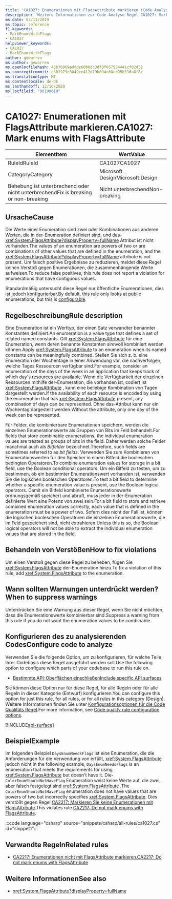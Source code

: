 ```yaml
---
title: 'CA1027: Enumerationen mit FlagsAttribute markieren (Code Analyse)'
description: 'Weitere Informationen zur Code Analyse Regel CA1027: Markieren von Enumerationen mit FlagsAttribute'
ms.date: 03/11/2019
ms.topic: reference
f1_keywords:
- MarkEnumsWithFlags
- CA1027
helpviewer_keywords:
- CA1027
- MarkEnumsWithFlags
author: gewarren
ms.author: gewarren
ms.openlocfilehash: 43b76969addde60b8dc3df3f057554441cf82d51
ms.sourcegitcommit: e301979e3049ce412d19b094c60ed95b316a8f8c
ms.translationtype: MT
ms.contentlocale: de-DE
ms.lasthandoff: 12/16/2020
ms.locfileid: "98190610"
---
```

# <a name="ca1027-mark-enums-with-flagsattribute"></a><span data-ttu-id="84c7d-103">CA1027: Enumerationen mit FlagsAttribute markieren.</span><span class="sxs-lookup"><span data-stu-id="84c7d-103">CA1027: Mark enums with FlagsAttribute</span></span>

| <span data-ttu-id="84c7d-104">Element</span><span class="sxs-lookup"><span data-stu-id="84c7d-104">Item</span></span>                                     | <span data-ttu-id="84c7d-105">Wert</span><span class="sxs-lookup"><span data-stu-id="84c7d-105">Value</span></span>            |
|------------------------------------------|------------------|
| <span data-ttu-id="84c7d-106">RuleId</span><span class="sxs-lookup"><span data-stu-id="84c7d-106">RuleId</span></span>                                   | <span data-ttu-id="84c7d-107">CA1027</span><span class="sxs-lookup"><span data-stu-id="84c7d-107">CA1027</span></span>           |
| <span data-ttu-id="84c7d-108">Category</span><span class="sxs-lookup"><span data-stu-id="84c7d-108">Category</span></span>                                 | <span data-ttu-id="84c7d-109">Microsoft. Design</span><span class="sxs-lookup"><span data-stu-id="84c7d-109">Microsoft.Design</span></span> |
| <span data-ttu-id="84c7d-110">Behebung ist unterbrechend oder nicht unterbrechend</span><span class="sxs-lookup"><span data-stu-id="84c7d-110">Fix is breaking or non-breaking</span></span> | <span data-ttu-id="84c7d-111">Nicht unterbrechend</span><span class="sxs-lookup"><span data-stu-id="84c7d-111">Non-breaking</span></span>     |

## <a name="cause"></a><span data-ttu-id="84c7d-112">Ursache</span><span class="sxs-lookup"><span data-stu-id="84c7d-112">Cause</span></span>

<span data-ttu-id="84c7d-113">Die Werte einer Enumeration sind zwei oder Kombinationen aus anderen Werten, die in der-Enumeration definiert sind, und das- <xref:System.FlagsAttribute?displayProperty=fullName> Attribut ist nicht vorhanden.</span><span class="sxs-lookup"><span data-stu-id="84c7d-113">The values of an enumeration are powers of two or are combinations of other values that are defined in the enumeration, and the <xref:System.FlagsAttribute?displayProperty=fullName> attribute is not present.</span></span> <span data-ttu-id="84c7d-114">Um falsch positive Ergebnisse zu reduzieren, meldet diese Regel keinen Verstoß gegen Enumerationen, die zusammenhängende Werte aufweisen.</span><span class="sxs-lookup"><span data-stu-id="84c7d-114">To reduce false positives, this rule does not report a violation for enumerations that have contiguous values.</span></span>

<span data-ttu-id="84c7d-115">Standardmäßig untersucht diese Regel nur öffentliche Enumerationen, dies ist jedoch [konfigurierbar](#configure-code-to-analyze).</span><span class="sxs-lookup"><span data-stu-id="84c7d-115">By default, this rule only looks at public enumerations, but this is [configurable](#configure-code-to-analyze).</span></span>

## <a name="rule-description"></a><span data-ttu-id="84c7d-116">Regelbeschreibung</span><span class="sxs-lookup"><span data-stu-id="84c7d-116">Rule description</span></span>

<span data-ttu-id="84c7d-117">Eine Enumeration ist ein Werttyp, der einen Satz verwandter benannter Konstanten definiert.</span><span class="sxs-lookup"><span data-stu-id="84c7d-117">An enumeration is a value type that defines a set of related named constants.</span></span> <span data-ttu-id="84c7d-118">Gilt <xref:System.FlagsAttribute> für eine Enumeration, wenn deren benannte Konstanten sinnvoll kombiniert werden können.</span><span class="sxs-lookup"><span data-stu-id="84c7d-118">Apply <xref:System.FlagsAttribute> to an enumeration when its named constants can be meaningfully combined.</span></span> <span data-ttu-id="84c7d-119">Stellen Sie sich z. b. eine Enumeration der Wochentage in einer Anwendung vor, die nachverfolgen, welche Tages Ressourcen verfügbar sind.</span><span class="sxs-lookup"><span data-stu-id="84c7d-119">For example, consider an enumeration of the days of the week in an application that keeps track of which day's resources are available.</span></span> <span data-ttu-id="84c7d-120">Wenn die Verfügbarkeit der einzelnen Ressourcen mithilfe der-Enumeration, die vorhanden ist, codiert ist <xref:System.FlagsAttribute> , kann eine beliebige Kombination von Tagen dargestellt werden.</span><span class="sxs-lookup"><span data-stu-id="84c7d-120">If the availability of each resource is encoded by using the enumeration that has <xref:System.FlagsAttribute> present, any combination of days can be represented.</span></span> <span data-ttu-id="84c7d-121">Ohne das-Attribut kann nur ein Wochentag dargestellt werden.</span><span class="sxs-lookup"><span data-stu-id="84c7d-121">Without the attribute, only one day of the week can be represented.</span></span>

<span data-ttu-id="84c7d-122">Für Felder, die kombinierbare Enumerationen speichern, werden die einzelnen Enumerationswerte als Gruppen von Bits im Feld behandelt.</span><span class="sxs-lookup"><span data-stu-id="84c7d-122">For fields that store combinable enumerations, the individual enumeration values are treated as groups of bits in the field.</span></span> <span data-ttu-id="84c7d-123">Daher werden solche Felder manchmal auch als *Bitfelder* bezeichnet.</span><span class="sxs-lookup"><span data-stu-id="84c7d-123">Therefore, such fields are sometimes referred to as *bit fields*.</span></span> <span data-ttu-id="84c7d-124">Verwenden Sie zum Kombinieren von Enumerationswerten für den Speicher in einem Bitfeld die booleschen bedingten Operatoren.</span><span class="sxs-lookup"><span data-stu-id="84c7d-124">To combine enumeration values for storage in a bit field, use the Boolean conditional operators.</span></span> <span data-ttu-id="84c7d-125">Um ein Bitfeld zu testen, um zu bestimmen, ob ein bestimmter Enumerationswert vorhanden ist, verwenden Sie die logischen booleschen Operatoren.</span><span class="sxs-lookup"><span data-stu-id="84c7d-125">To test a bit field to determine whether a specific enumeration value is present, use the Boolean logical operators.</span></span> <span data-ttu-id="84c7d-126">Damit ein Bitfeld kombinierte Enumerationswerte ordnungsgemäß speichert und abruft, muss jeder in der-Enumeration definierte Wert eine Potenz von zwei sein.</span><span class="sxs-lookup"><span data-stu-id="84c7d-126">For a bit field to store and retrieve combined enumeration values correctly, each value that is defined in the enumeration must be a power of two.</span></span> <span data-ttu-id="84c7d-127">Sofern dies nicht der Fall ist, können die logischen booleschen Operatoren die einzelnen Enumerationswerte, die im Feld gespeichert sind, nicht extrahieren.</span><span class="sxs-lookup"><span data-stu-id="84c7d-127">Unless this is so, the Boolean logical operators will not be able to extract the individual enumeration values that are stored in the field.</span></span>

## <a name="how-to-fix-violations"></a><span data-ttu-id="84c7d-128">Behandeln von Verstößen</span><span class="sxs-lookup"><span data-stu-id="84c7d-128">How to fix violations</span></span>

<span data-ttu-id="84c7d-129">Um einen Verstoß gegen diese Regel zu beheben, fügen Sie <xref:System.FlagsAttribute> der-Enumeration hinzu.</span><span class="sxs-lookup"><span data-stu-id="84c7d-129">To fix a violation of this rule, add <xref:System.FlagsAttribute> to the enumeration.</span></span>

## <a name="when-to-suppress-warnings"></a><span data-ttu-id="84c7d-130">Wann sollten Warnungen unterdrückt werden?</span><span class="sxs-lookup"><span data-stu-id="84c7d-130">When to suppress warnings</span></span>

<span data-ttu-id="84c7d-131">Unterdrücken Sie eine Warnung aus dieser Regel, wenn Sie nicht möchten, dass die Enumerationswerte kombinierbar sind.</span><span class="sxs-lookup"><span data-stu-id="84c7d-131">Suppress a warning from this rule if you do not want the enumeration values to be combinable.</span></span>

## <a name="configure-code-to-analyze"></a><span data-ttu-id="84c7d-132">Konfigurieren des zu analysierenden Codes</span><span class="sxs-lookup"><span data-stu-id="84c7d-132">Configure code to analyze</span></span>

<span data-ttu-id="84c7d-133">Verwenden Sie die folgende Option, um zu konfigurieren, für welche Teile Ihrer Codebasis diese Regel ausgeführt werden soll.</span><span class="sxs-lookup"><span data-stu-id="84c7d-133">Use the following option to configure which parts of your codebase to run this rule on.</span></span>

- [<span data-ttu-id="84c7d-134">Bestimmte API-Oberflächen einschließen</span><span class="sxs-lookup"><span data-stu-id="84c7d-134">Include specific API surfaces</span></span>](#include-specific-api-surfaces)

<span data-ttu-id="84c7d-135">Sie können diese Option nur für diese Regel, für alle Regeln oder für alle Regeln in dieser Kategorie (Entwurf) konfigurieren.</span><span class="sxs-lookup"><span data-stu-id="84c7d-135">You can configure this option for just this rule, for all rules, or for all rules in this category (Design).</span></span> <span data-ttu-id="84c7d-136">Weitere Informationen finden Sie unter [Konfigurationsoptionen für die Code Qualitäts Regel](../code-quality-rule-options.md).</span><span class="sxs-lookup"><span data-stu-id="84c7d-136">For more information, see [Code quality rule configuration options](../code-quality-rule-options.md).</span></span>

[!INCLUDE[api-surface](~/includes/code-analysis/api-surface.md)]

## <a name="example"></a><span data-ttu-id="84c7d-137">Beispiel</span><span class="sxs-lookup"><span data-stu-id="84c7d-137">Example</span></span>

<span data-ttu-id="84c7d-138">Im folgenden Beispiel `DaysEnumNeedsFlags` ist eine Enumeration, die die Anforderungen für die Verwendung von erfüllt, <xref:System.FlagsAttribute> jedoch nicht.</span><span class="sxs-lookup"><span data-stu-id="84c7d-138">In the following example, `DaysEnumNeedsFlags` is an enumeration that meets the requirements for using <xref:System.FlagsAttribute> but doesn't have it.</span></span> <span data-ttu-id="84c7d-139">Die- `ColorEnumShouldNotHaveFlag` Enumeration weist keine Werte auf, die zwei, aber falsch festgelegt sind <xref:System.FlagsAttribute> .</span><span class="sxs-lookup"><span data-stu-id="84c7d-139">The `ColorEnumShouldNotHaveFlag` enumeration does not have values that are powers of two but incorrectly specifies <xref:System.FlagsAttribute>.</span></span> <span data-ttu-id="84c7d-140">Dies verstößt gegen Regel [CA2217: Markieren Sie keine Enumerationen mit FlagsAttribute](ca2217.md).</span><span class="sxs-lookup"><span data-stu-id="84c7d-140">This violates rule [CA2217: Do not mark enums with FlagsAttribute](ca2217.md).</span></span>

:::code language="csharp" source="snippets/csharp/all-rules/ca1027.cs" id="snippet1":::

## <a name="related-rules"></a><span data-ttu-id="84c7d-141">Verwandte Regeln</span><span class="sxs-lookup"><span data-stu-id="84c7d-141">Related rules</span></span>

- [<span data-ttu-id="84c7d-142">CA2217: Enumerationen nicht mit FlagsAttribute markieren.</span><span class="sxs-lookup"><span data-stu-id="84c7d-142">CA2217: Do not mark enums with FlagsAttribute</span></span>](ca2217.md)

## <a name="see-also"></a><span data-ttu-id="84c7d-143">Weitere Informationen</span><span class="sxs-lookup"><span data-stu-id="84c7d-143">See also</span></span>

- <xref:System.FlagsAttribute?displayProperty=fullName>
